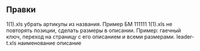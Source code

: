 ## Правки
1(1).xls убрать артикулы из названия. Пример БМ 111111
1(1).xls не повторять позиции, сделать размеры в описании. Пример: гаечный ключ, переход на страницу с его описанием и всеми размерами.
leader-t.xls наименование описание